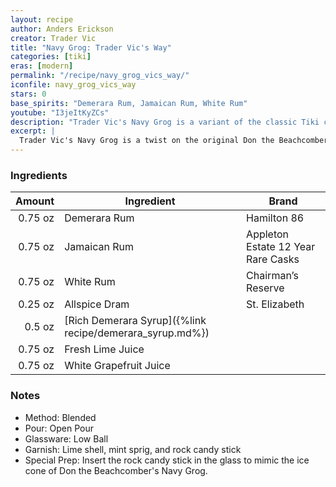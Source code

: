 ```yaml
---
layout: recipe
author: Anders Erickson
creator: Trader Vic
title: "Navy Grog: Trader Vic's Way"
categories: [tiki]
eras: [modern]
permalink: "/recipe/navy_grog_vics_way/"
iconfile: navy_grog_vics_way
stars: 0
base_spirits: "Demerara Rum, Jamaican Rum, White Rum"
youtube: "I3jeItKyZCs"
description: "Trader Vic's Navy Grog is a variant of the classic Tiki cocktail that substitutes honey syrup and soda water with pimento dram. It is also distinguished by its garnish, which is a rock candy stick instead of the ice cone used in Don the Beachcomber's version."
excerpt: |
  Trader Vic's Navy Grog is a twist on the original Don the Beachcomber recipe. The two drinks share similar rum bases and use lime and grapefruit juice. However, Trader Vic's version swaps out the honey syrup and club soda for pimento dram. Furthermore, the drink is served with a rock candy stick as a garnish instead of the iconic shaved ice cone used in Don the Beachcomber's recipe. This version is popular in many bars and restaurants that serve Tiki drinks.
---
```


### Ingredients

|  Amount | Ingredient                                               | Brand                              |
| ------: | -------------------------------------------------------- | ---------------------------------- |
| 0.75 oz | Demerara Rum                                             | Hamilton 86                        |
| 0.75 oz | Jamaican Rum                                             | Appleton Estate 12 Year Rare Casks |
| 0.75 oz | White Rum                                                | Chairman’s Reserve                 |
| 0.25 oz | Allspice Dram                                            | St. Elizabeth                      |
|  0.5 oz | [Rich Demerara Syrup]({%link recipe/demerara_syrup.md%}) |
| 0.75 oz | Fresh Lime Juice                                         |
| 0.75 oz | White Grapefruit Juice                                   |

### Notes

- Method: Blended
- Pour: Open Pour
- Glassware: Low Ball
- Garnish: Lime shell, mint sprig, and rock candy stick
- Special Prep: Insert the rock candy stick in the glass to mimic the ice cone of Don the Beachcomber's Navy Grog.

